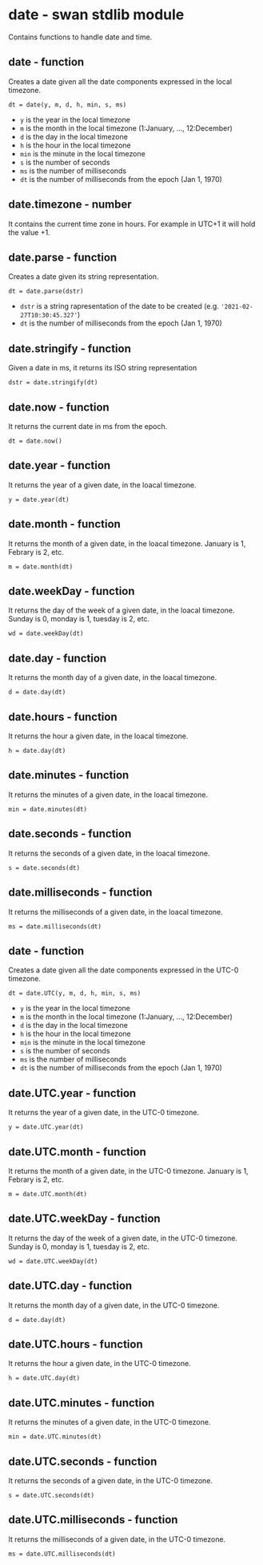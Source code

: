 date - swan stdlib module
============================================================================
Contains functions to handle date and time.
  
date - function
------------------------------------------------------------------------
Creates a date given all the date components expressed in the local
timezone.
```
dt = date(y, m, d, h, min, s, ms)
```
- `y` is the year in the local timezone
- `m` is the month in the local timezone (1:January, ..., 12:December)
- `d` is the day in the local timezone
- `h` is the hour in the local timezone
- `min` is the minute in the local timezone
- `s` is the number of seconds
- `ms` is the number of milliseconds
- `dt` is the number of milliseconds from the epoch (Jan 1, 1970)
  
date.timezone - number
------------------------------------------------------------------------
It contains the current time zone in hours. For example in UTC+1 it
will hold the value +1.
  
date.parse - function
------------------------------------------------------------------------
Creates a date given its string representation.
```
dt = date.parse(dstr)
```
- `dstr` is a string rapresentation of the date to be created (e.g. `'2021-02-27T10:30:45.327'`)
- `dt` is the number of milliseconds from the epoch (Jan 1, 1970)
  
date.stringify - function
------------------------------------------------------------------------
Given a date in ms, it returns its ISO string representation
```
dstr = date.stringify(dt)
```
  
date.now - function
------------------------------------------------------------------------
It returns the current date in ms from the epoch.
```
dt = date.now()
```
  
date.year - function
------------------------------------------------------------------------
It returns the year of a given date, in the loacal timezone.
```
y = date.year(dt)
```
  
date.month - function
------------------------------------------------------------------------
It returns the month of a given date, in the loacal timezone. January is 1,
Febrary is 2, etc.
```
m = date.month(dt)
```
  
date.weekDay - function
------------------------------------------------------------------------
It returns the day of the week of a given date, in the loacal timezone.
Sunday is 0, monday is 1, tuesday is 2, etc.
```
wd = date.weekDay(dt)
```
  
date.day - function
------------------------------------------------------------------------
It returns the month day of a given date, in the loacal timezone.
```
d = date.day(dt)
```
  
date.hours - function
------------------------------------------------------------------------
It returns the hour a given date, in the loacal timezone.
```
h = date.day(dt)
```
  
date.minutes - function
------------------------------------------------------------------------
It returns the minutes of a given date, in the loacal timezone.
```
min = date.minutes(dt)
```
  
date.seconds - function
------------------------------------------------------------------------
It returns the seconds of a given date, in the loacal timezone.
```
s = date.seconds(dt)
```
  
date.milliseconds - function
------------------------------------------------------------------------
It returns the milliseconds of a given date, in the loacal timezone.
```
ms = date.milliseconds(dt)
```
  
date - function
------------------------------------------------------------------------
Creates a date given all the date components expressed in the UTC-0
timezone.
```
dt = date.UTC(y, m, d, h, min, s, ms)
```
- `y` is the year in the local timezone
- `m` is the month in the local timezone (1:January, ..., 12:December)
- `d` is the day in the local timezone
- `h` is the hour in the local timezone
- `min` is the minute in the local timezone
- `s` is the number of seconds
- `ms` is the number of milliseconds
- `dt` is the number of milliseconds from the epoch (Jan 1, 1970)
  
date.UTC.year - function
------------------------------------------------------------------------
It returns the year of a given date, in the UTC-0 timezone.
```
y = date.UTC.year(dt)
```
  
date.UTC.month - function
------------------------------------------------------------------------
It returns the month of a given date, in the UTC-0 timezone. January is 1,
Febrary is 2, etc.
```
m = date.UTC.month(dt)
```
  
date.UTC.weekDay - function
------------------------------------------------------------------------
It returns the day of the week of a given date, in the UTC-0 timezone.
Sunday is 0, monday is 1, tuesday is 2, etc.
```
wd = date.UTC.weekDay(dt)
```
  
date.UTC.day - function
------------------------------------------------------------------------
It returns the month day of a given date, in the UTC-0 timezone.
```
d = date.day(dt)
```
  
date.UTC.hours - function
------------------------------------------------------------------------
It returns the hour a given date, in the UTC-0 timezone.
```
h = date.UTC.day(dt)
```
  
date.UTC.minutes - function
------------------------------------------------------------------------
It returns the minutes of a given date, in the UTC-0 timezone.
```
min = date.UTC.minutes(dt)
```
  
date.UTC.seconds - function
------------------------------------------------------------------------
It returns the seconds of a given date, in the UTC-0 timezone.
```
s = date.UTC.seconds(dt)
```
  
date.UTC.milliseconds - function
------------------------------------------------------------------------
It returns the milliseconds of a given date, in the UTC-0 timezone.
```
ms = date.UTC.milliseconds(dt)
```
  

